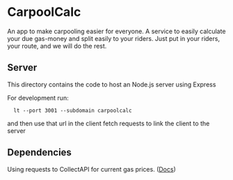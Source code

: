 # CarpoolCalc

An app to make carpooling easier for everyone. A service to easily calculate your due gas-money and split easily to your riders. Just put in your riders, your route, and we will do the rest.

## Server

This directory contains the code to host an Node.js server using Express

For development run:
```
  lt --port 3001 --subdomain carpoolcalc
```

and then use that url in the client fetch requests to link the client to the server

## Dependencies

Using requests to CollectAPI for current gas prices. ([Docs](https://collectapi.com/api/gasPrice/))
